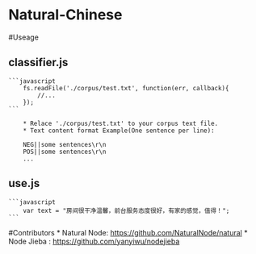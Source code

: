 # Natural-Chinese

#Useage
## classifier.js
	```javascript
		fs.readFile('./corpus/test.txt', function(err, callback){
			//...
		});
	```

		* Relace './corpus/test.txt' to your corpus text file.
		* Text content format Example(One sentence per line): 
		
		NEG||some sentences\r\n
		POS||some sentences\r\n
		...
## use.js

	```javascript
		var text = "房间很干净温馨，前台服务态度很好，有家的感觉，值得！";
	```


#Contributors
	* Natural Node: https://github.com/NaturalNode/natural
	* Node Jieba  : https://github.com/yanyiwu/nodejieba
